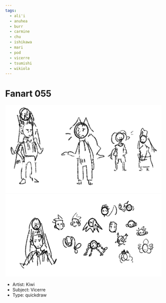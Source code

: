 ```yaml
---
tags:
  - ali'i
  - anuhea
  - burr
  - carmine
  - chu
  - ishikawa
  - mari
  - pod
  - vicerre
  - tsumishi
  - wikiola
---
```


# Fanart 055

<img src="assets/2025-01-31_fanimage-091.png">
<img src="assets/2025-01-31_fanimage-092.png">

- Artist: Kiwi
- Subject: Vicerre
- Type: quickdraw

